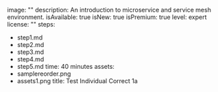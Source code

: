image: ""
description: An introduction to microservice and service mesh environment.
isAvailable: true
isNew: true
isPremium: true
level: expert
license: ""
steps:
 - step1.md
 - step2.md
 - step3.md
 - step4.md
 - step5.md
time: 40 minutes
assets:
 - samplereorder.png
 - assets1.png
title: Test Individual Correct 1a